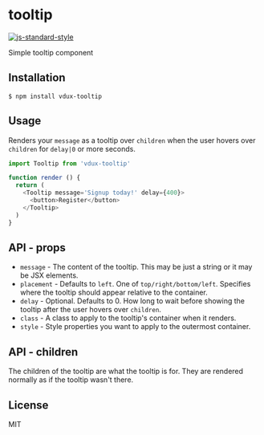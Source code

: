 
# tooltip

[![js-standard-style](https://img.shields.io/badge/code%20style-standard-brightgreen.svg?style=flat)](https://github.com/feross/standard)

Simple tooltip component

## Installation

    $ npm install vdux-tooltip

## Usage

Renders your `message` as a tooltip over `children` when the user hovers over `children` for `delay|0` or more seconds.

```javascript
import Tooltip from 'vdux-tooltip'

function render () {
  return (
    <Tooltip message='Signup today!' delay={400}>
      <button>Register</button>
    </Tooltip>
  )
}
```

## API - props

  * `message` - The content of the tooltip. This may be just a string or it may be JSX elements.
  * `placement` - Defaults to `left`. One of `top/right/bottom/left`. Specifies where the tooltip should appear relative to the container.
  * `delay` - Optional. Defaults to 0. How long to wait before showing the tooltip after the user hovers over `children`.
  * `class` - A class to apply to the tooltip's container when it renders.
  * `style` - Style properties you want to apply to the outermost container.

## API - children

The children of the tooltip are what the tooltip is for. They are rendered normally as if the tooltip wasn't there.

## License

MIT
